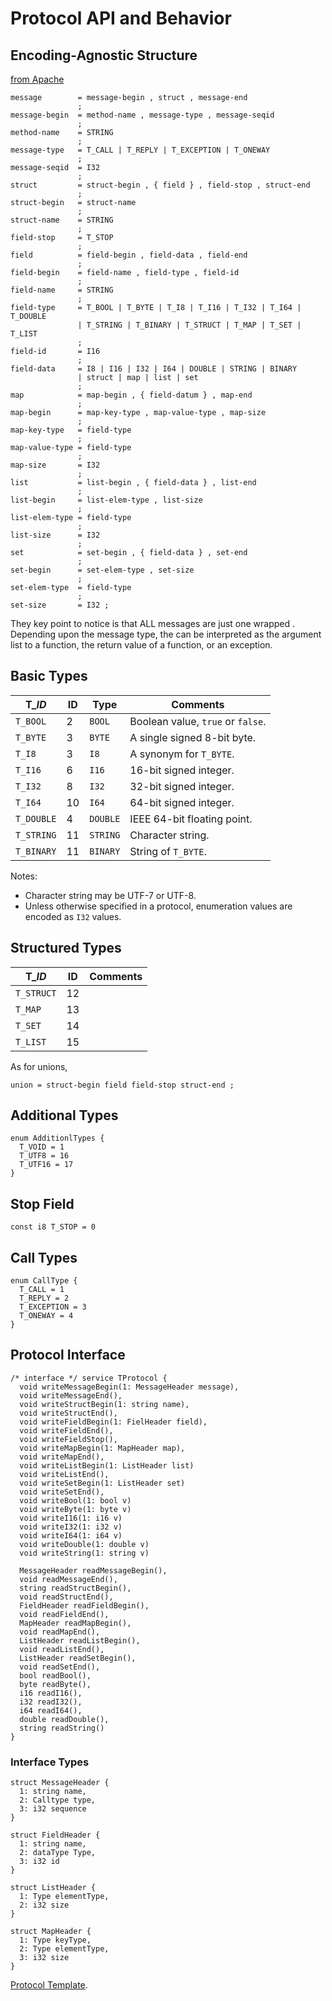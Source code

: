 # Protocol API and Behavior

## Encoding-Agnostic Structure

[from Apache](https://github.com/apache/thrift/edit/master/doc/specs/thrift-protocol-spec.md)

```ebnf
message        = message-begin , struct , message-end
               ;
message-begin  = method-name , message-type , message-seqid
               ;
method-name    = STRING
               ;
message-type   = T_CALL | T_REPLY | T_EXCEPTION | T_ONEWAY
               ;
message-seqid  = I32
               ;
struct         = struct-begin , { field } , field-stop , struct-end
               ;
struct-begin   = struct-name
               ;
struct-name    = STRING
               ;
field-stop     = T_STOP
               ;
field          = field-begin , field-data , field-end
               ;
field-begin    = field-name , field-type , field-id
               ;
field-name     = STRING
               ;
field-type     = T_BOOL | T_BYTE | T_I8 | T_I16 | T_I32 | T_I64 | T_DOUBLE
               | T_STRING | T_BINARY | T_STRUCT | T_MAP | T_SET | T_LIST
               ;
field-id       = I16
               ;
field-data     = I8 | I16 | I32 | I64 | DOUBLE | STRING | BINARY
               | struct | map | list | set
               ;
map            = map-begin , { field-datum } , map-end
               ;
map-begin      = map-key-type , map-value-type , map-size
               ;
map-key-type   = field-type
               ;
map-value-type = field-type
               ;
map-size       = I32
               ;
list           = list-begin , { field-data } , list-end
               ;
list-begin     = list-elem-type , list-size
               ;
list-elem-type = field-type
               ;
list-size      = I32
               ;
set            = set-begin , { field-data } , set-end
               ;
set-begin      = set-elem-type , set-size
               ;
set-elem-type  = field-type
               ;
set-size       = I32 ;
```

They key point to notice is that ALL messages are just one wrapped <struct>. Depending upon the message type, the <struct> can be interpreted as the argument list to a function, the return value of a function, or an exception.

## Basic Types

T_*ID*     | ID | Type     | Comments
-----------|----|----------|-----------------------------------
`T_BOOL`   | 2  | `BOOL`   | Boolean value, `true` or `false`.
`T_BYTE`   | 3  | `BYTE`   | A single signed 8-bit byte.
`T_I8`     | 3  | `I8`     | A synonym for `T_BYTE`.
`T_I16`    | 6  | `I16`    | 16-bit signed integer.
`T_I32`    | 8  | `I32`    | 32-bit signed integer.
`T_I64`    | 10 | `I64`    | 64-bit signed integer.
`T_DOUBLE` | 4  | `DOUBLE` | IEEE 64-bit floating point.
`T_STRING` | 11 | `STRING` | Character string.
`T_BINARY` | 11 | `BINARY` | String of `T_BYTE`.

Notes:

* Character string may be UTF-7 or UTF-8.
* Unless otherwise specified in a protocol, enumeration values are encoded as `I32` values.

## Structured Types

T_*ID*     | ID | Comments
-----------|----|-----------------------------------
`T_STRUCT` | 12 |
`T_MAP`    | 13 |
`T_SET`    | 14 |
`T_LIST`   | 15 |

As for unions,
  
```ebnf
union = struct-begin field field-stop struct-end ;
```

## Additional Types

```thrift
enum AdditionlTypes {
  T_VOID = 1
  T_UTF8 = 16
  T_UTF16 = 17
}
```

## Stop Field

```thrift
const i8 T_STOP = 0
```

## Call Types

```thrift
enum CallType {
  T_CALL = 1
  T_REPLY = 2
  T_EXCEPTION = 3
  T_ONEWAY = 4
}
```

## Protocol Interface

```thrift
/* interface */ service TProtocol {
  void writeMessageBegin(1: MessageHeader message),
  void writeMessageEnd(),
  void writeStructBegin(1: string name),
  void writeStructEnd(),
  void writeFieldBegin(1: FielHeader field),
  void writeFieldEnd(),
  void writeFieldStop(),
  void writeMapBegin(1: MapHeader map),
  void writeMapEnd(),
  void writeListBegin(1: ListHeader list)
  void writeListEnd(),
  void writeSetBegin(1: ListHeader set)
  void writeSetEnd(),
  void writeBool(1: bool v)
  void writeByte(1: byte v)
  void writeI16(1: i16 v)
  void writeI32(1: i32 v)
  void writeI64(1: i64 v)
  void writeDouble(1: double v)
  void writeString(1: string v)

  MessageHeader readMessageBegin(),
  void readMessageEnd(),
  string readStructBegin(),
  void readStructEnd(),
  FieldHeader readFieldBegin(),
  void readFieldEnd(),
  MapHeader readMapBegin(),
  void readMapEnd(),
  ListHeader readListBegin(),
  void readListEnd(),
  ListHeader readSetBegin(),
  void readSetEnd(),
  bool readBool(),
  byte readByte(),
  i16 readI16(),
  i32 readI32(),
  i64 readI64(),
  double readDouble(),
  string readString()
}
```

### Interface Types

```thrift
struct MessageHeader {
  1: string name,
  2: Calltype type,
  3: i32 sequence
}

struct FieldHeader {
  1: string name,
  2: dataType Type,
  3: i32 id
}

struct ListHeader {
  1: Type elementType,
  2: i32 size
}

struct MapHeader {
  1: Type keyType,
  2: Type elementType,
  3: i32 size
}
```

[Protocol Template](https://johnstonskj.github.io/thrift-specs/protocol-template).
